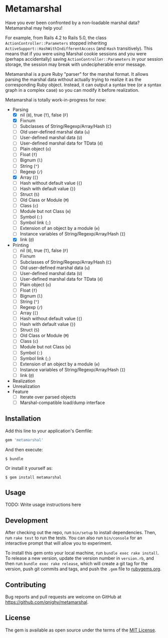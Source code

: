 # Metamarshal

Have you ever been confronted by a non-loadable marshal data? Metamarshal may help you!

For example, from Rails 4.2 to Rails 5.0, the class `ActionController::Parameters` stopped inheriting `ActiveSupport::HashWithIndifferentAccess` (and `Hash` transitively). This means that if you were using Marshal cookie sessions and you were (perhaps accidentally) saving `ActionController::Parameters` in your session storage, the session may break with undecipherable error message.

Metamarshal is a pure Ruby "parser" for the marshal format. It allows parsing the marshal data without actually trying to realize it as the corresponding Ruby object. Instead, it can output a syntax tree (or a syntax graph in a complex case) so you can modify it before realization.

Metamarshal is totally work-in-progress for now:

- Parsing
  - [x] nil (`0`), true (`T`), false (`F`)
  - [x] Fixnum
  - [ ] Subclasses of String/Regexp/Array/Hash (`C`)
  - [ ] Old user-defined marshal data (`u`)
  - [ ] User-defined marshal data (`U`)
  - [ ] User-defined marshal data for TData (`d`)
  - [ ] Plain object (`o`)
  - [ ] Float (`f`)
  - [ ] Bignum (`l`)
  - [ ] String (`"`)
  - [ ] Regexp (`/`)
  - [x] Array (`[`)
  - [ ] Hash without default value (`{`)
  - [ ] Hash with default value (`}`)
  - [ ] Struct (`S`)
  - [ ] Old Class or Module (`M`)
  - [ ] Class (`c`)
  - [ ] Module but not Class (`m`)
  - [ ] Symbol (`:`)
  - [ ] Symbol link (`;`)
  - [ ] Extension of an object by a module (`e`)
  - [ ] Instance variables of String/Regexp/Array/Hash (`I`)
  - [x] link (`@`)
- Printing
  - [ ] nil (`0`), true (`T`), false (`F`)
  - [ ] Fixnum
  - [ ] Subclasses of String/Regexp/Array/Hash (`C`)
  - [ ] Old user-defined marshal data (`u`)
  - [ ] User-defined marshal data (`U`)
  - [ ] User-defined marshal data for TData (`d`)
  - [ ] Plain object (`o`)
  - [ ] Float (`f`)
  - [ ] Bignum (`l`)
  - [ ] String (`"`)
  - [ ] Regexp (`/`)
  - [ ] Array (`[`)
  - [ ] Hash without default value (`{`)
  - [ ] Hash with default value (`}`)
  - [ ] Struct (`S`)
  - [ ] Old Class or Module (`M`)
  - [ ] Class (`c`)
  - [ ] Module but not Class (`m`)
  - [ ] Symbol (`:`)
  - [ ] Symbol link (`;`)
  - [ ] Extension of an object by a module (`e`)
  - [ ] Instance variables of String/Regexp/Array/Hash (`I`)
  - [ ] link (`@`)
- Realization
- Unrealization
- Feature
  - [ ] Iterate over parsed objects
  - [ ] Marshal-compatible load/dump interface

## Installation

Add this line to your application's Gemfile:

```ruby
gem 'metamarshal'
```

And then execute:

    $ bundle

Or install it yourself as:

    $ gem install metamarshal

## Usage

TODO: Write usage instructions here

## Development

After checking out the repo, run `bin/setup` to install dependencies. Then, run `rake test` to run the tests. You can also run `bin/console` for an interactive prompt that will allow you to experiment.

To install this gem onto your local machine, run `bundle exec rake install`. To release a new version, update the version number in `version.rb`, and then run `bundle exec rake release`, which will create a git tag for the version, push git commits and tags, and push the `.gem` file to [rubygems.org](https://rubygems.org).

## Contributing

Bug reports and pull requests are welcome on GitHub at https://github.com/qnighy/metamarshal.

## License

The gem is available as open source under the terms of the [MIT License](https://opensource.org/licenses/MIT).
